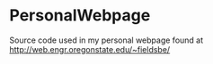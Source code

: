 # PersonalWebpage
Source code used in my personal webpage found at http://web.engr.oregonstate.edu/~fieldsbe/
